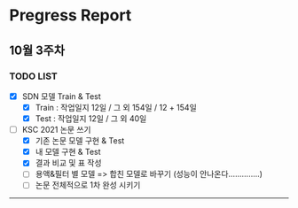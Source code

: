 # Pregress Report

## 10월 3주차

### TODO LIST

- [x] SDN 모델 Train & Test
  - [x] Train : 작업일지 12일 /  그 외 154일 / 12 + 154일
  - [x] Test : 작업일지 12일 / 그 외 40일

- [ ] KSC 2021 논문 쓰기
  - [x] 기존 논문 모델 구현 & Test
  - [x] 내 모델 구현 & Test
  - [x] 결과 비교 및 표 작성
  - [ ] 용액&필터 별 모델 => 합친 모델로 바꾸기 (성능이 안나온다..............)
  - [ ] 논문 전체적으로 1차 완성 시키기

---

